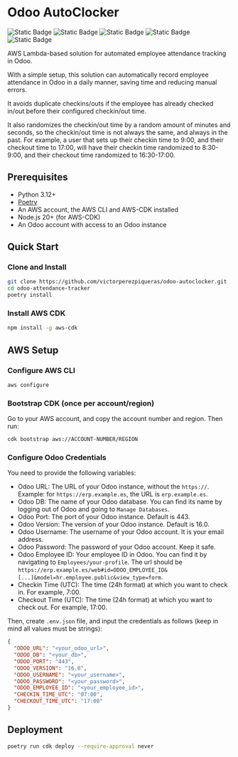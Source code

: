 # Odoo AutoClocker

![Static Badge](https://img.shields.io/badge/python-3.12-blue?logo=python&logoColor=yellow)
![Static Badge](https://img.shields.io/badge/node-^20-green?logo=nodedotjs&logoColor=green)
![Static Badge](https://img.shields.io/badge/cloud-aws-yellow?logo=amazon&logoColor=yellow)
![Static Badge](https://img.shields.io/badge/infra-aws--cdk-red?logo=amazon&logoColor=red)
![Static Badge](https://img.shields.io/badge/erp-odoo-purple?logo=odoo&logoColor=purple)

AWS Lambda-based solution for automated employee attendance tracking in Odoo.

With a simple setup, this solution can automatically record employee attendance in Odoo in a daily manner, saving time
and reducing manual errors.

It avoids duplicate checkins/outs if the employee has already checked in/out before their configured checkin/out time.

It also randomizes the checkin/out time by a random amount of minutes and seconds,
so the checkin/out time is not always the same, and always in the past.
For example, a user that sets up their checkin time to 9:00, and their checkout time to 17:00,
will have their checkin time randomized to 8:30-9:00, and their checkout time randomized to 16:30-17:00.

## Prerequisites

- Python 3.12+
- [Poetry](https://python-poetry.org/docs/#installation)
- An AWS account, the AWS CLI and AWS-CDK installed
- Node.js 20+ (for AWS-CDK)
- An Odoo account with access to an Odoo instance

## Quick Start

### Clone and Install

```bash
git clone https://github.com/victorperezpiqueras/odoo-autoclocker.git
cd odoo-attendance-tracker
poetry install
```

### Install AWS CDK

```bash
npm install -g aws-cdk
```

## AWS Setup

### Configure AWS CLI

```bash
aws configure
```

### Bootstrap CDK (once per account/region)

Go to your AWS account, and copy the account number and region. Then run:

```bash
cdk bootstrap aws://ACCOUNT-NUMBER/REGION
```

### Configure Odoo Credentials

You need to provide the following variables:

- Odoo URL: The URL of your Odoo instance, without the `https://`. Example: for `https://erp.example.es`, the URL is
  `erp.example.es`.
- Odoo DB: The name of your Odoo database. You can find its name by logging out of Odoo and going to `Manage Databases`.
- Odoo Port: The port of your Odoo instance. Default is 443.
- Odoo Version: The version of your Odoo instance. Default is 16.0.
- Odoo Username: The username of your Odoo account. It is your email address.
- Odoo Password: The password of your Odoo account. Keep it safe.
- Odoo Employee ID: Your employee ID in Odoo. You can find it by navigating to `Employees/your-profile`.
  The url should be `https://erp.example.es/web#id=ODOO_EMPLOYEE_ID&[...]&model=hr.employee.public&view_type=form`.
- Checkin Time (UTC): The time (24h format) at which you want to check in. For example, 7:00.
- Checkout Time (UTC): The time (24h format) at which you want to check out. For example, 17:00.

Then, create `.env.json` file, and input the credentials as follows (keep in mind all values must be strings):

```json
{
  "ODOO_URL": "<your_odoo_url>",
  "ODOO_DB": "<your_db>",
  "ODOO_PORT": "443",
  "ODOO_VERSION": "16.0",
  "ODOO_USERNAME": "<your_username>",
  "ODOO_PASSWORD": "<your_password>",
  "ODOO_EMPLOYEE_ID": "<your_employee_id>",
  "CHECKIN_TIME_UTC": "07:00",
  "CHECKOUT_TIME_UTC": "17:00"
}
```

## Deployment

```bash
poetry run cdk deploy --require-approval never
```
